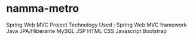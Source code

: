 # namma-metro
Spring Web MVC Project
Technology Used :
Spring Web MVC framework
Java
JPA/Hiberante
MySQL
JSP
HTML
CSS
Javascript
Bootstrap
